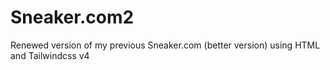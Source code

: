 # Sneaker.com2
Renewed version of my previous Sneaker.com (better version) using HTML and Tailwindcss v4

